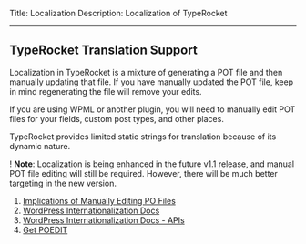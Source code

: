 Title: Localization
Description: Localization of TypeRocket

---

## TypeRocket Translation Support

Localization in TypeRocket is a mixture of generating a POT file and then manually updating that file. If you have manually updated the POT file, keep in mind regenerating the file will remove your edits.

If you are using WPML or another plugin, you will need to manually edit POT files for your fields, custom post types, and other places.

TypeRocket provides limited static strings for translation because of its dynamic nature.

! **Note**: Localization is being enhanced in the future v1.1 release, and manual POT file editing will still be required. However, there will be much better targeting in the new version.

1. [Implications of Manually Editing PO Files](https://wordpress.stackexchange.com/a/327809/197)
2. [WordPress Internationalization Docs](https://developer.wordpress.org/themes/functionality/internationalization/)
3. [WordPress Internationalization Docs - APIs](https://developer.wordpress.org/apis/handbook/internationalization/)
4. [Get POEDIT](https://poedit.net/)
